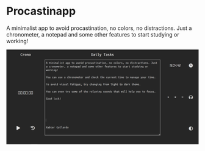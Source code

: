 # Procastinapp
A minimalist app to avoid procastination, no colors, no distractions. Just a chronometer, a notepad and some other features to start studying or working!

<img src="media/sample.png">
